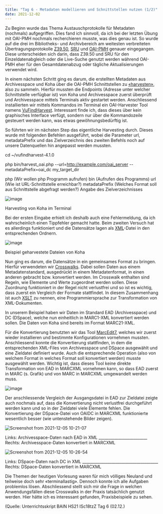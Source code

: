 ```yaml
---
title: "Tag 6 - Metadaten modellieren und Schnittstellen nutzen (1/2)"
date: 2021-12-02
---
```

Zu Beginn wurde das Thema Austauschprotokolle für Metadaten (nochmals) aufgegriffen. Dies fand ich sinnvoll, da ich bei der letzten Übung mit OAI-PMH nochmals recherchieren musste, was dies genau ist. So wurde auf die drei im Bibliotheks- und Archivbereich am weitesten verbreiteten Übertragungsprotokolle [Z39.50](https://de.wikipedia.org/wiki/Z39.50), [SRU](https://de.wikipedia.org/wiki/Search/Retrieve_via_URL) und [OAI-PMH](https://de.wikipedia.org/wiki/Open_Archives_Initiative) genauer eingegangen. Diese unterscheiden sich darin, dass Z39.50 und SRU für den Einzeldatenabgleich oder die Live-Suche genutzt werden während OAI-PMH eher für den Gesamtdatenabzug oder tägliche Aktualisierungen verwendet wird. 

In einem nächsten Schritt ging es darum, die erstellten Metadaten aus Archivesspace und Koha über die OAI-PMH Schnittstellen zu [«harvesten»](https://www.forschungsdaten.org/index.php/Harvesting), also zu sammeln. Hierfür mussten die Endpoints (Adresse unter welcher Schnittstelle verfügbar ist) von Koha und Archivesspace zuerst überprüft und Archivesspace mittels Terminals aktiv gestartet werden. Anschliessend installierten wir mittels Kommandos im Terminal ein OAI-Harvester Tool namens [VuFindHarvest](https://github.com/vufind-org/vufindharvest). Interessant finde ich, dass dieses über kein graphisches Interface verfügt, sondern nur über die Kommandozeile gesteuert werden kann, was etwas gewöhnungsbedürftig ist. 

So führten wir im nächsten Step das eigentliche Harvesting durch. Dieses wurde mit folgenden Befehlen ausgeführt, wobei die Parameter url, metadataPrefix und das Zielverzeichnis des zweiten Befehls noch auf unsere Datenquellen hin angepasst werden mussten.

cd ~/vufindharvest-4.1.0

php bin/harvest_oai.php --url=http://example.com/oai_server --metadataPrefix=oai_dc my_target_dir

php (Wir wollen php Programm aufrufen) bin (Aufrufen des Programms) url (Wie ist URL-Schnittstelle erreichbar?) metadataPrefix (Welches Format soll aus Schnittstelle abgefragt werden?) Angabe des Zielverzeichnisses

![image](https://user-images.githubusercontent.com/90821878/151664810-824b4248-95d0-4779-848f-57cc2deb8bab.png)

Harvesting von Koha im Terminal

Bei der ersten Eingabe erhielt ich deshalb auch eine Fehlermeldung, da ich wahrscheinlich einen Tippfehler gemacht hatte. Beim zweiten Versuch hat es allerdings funktioniert und die Datensätze lagen als [XML](https://de.wikipedia.org/w/index.php?title=Extensible_Markup_Language&oldid=217526822)-Datei in den entsprechenden Ordnern. 

![image](https://user-images.githubusercontent.com/90821878/151664443-19660f29-90b0-4e6b-8555-ca602069cbbf.png)

Beispiel geharvestete Dateien von Koha

Nun ging es darum, die Datensätze in ein gemeinsames Format zu bringen. Hierfür verwendeten wir [Crosswalks](https://guides.lib.utexas.edu/metadata-basics/crosswalks). Dabei sollen Daten aus einem Metadatenstandard, ausgedrückt in einem Metadatenformat, in einen anderen gebracht bzw. konvertiert werden. Im Crosswalk enthalten sind Regeln, wie Elemente und Werte zugeordnet werden sollen. Diese Zuordnung funktioniert in der Regel nicht verlustfrei und so ist es wichtig, dass zuerst ein Vergleich der Formate stattfindet. In diesem Zusammenhang ist auch [XSLT](https://de.wikipedia.org/w/index.php?title=XSL_Transformation&oldid=214891883) zu nennen, eine Programmiersprache zur Transformation von XML-Dokumenten.

In unserem Beispiel haben wir Daten im Standard EAD (Archivesspace) und DC (DSpace), welche nun einheitlich in MARC1-XML konvertiert werden sollen. Die Daten von Koha sind bereits im Format MARC21-XML.

Für die Konvertierung benutzten wir das Tool [MarcEdit7](https://en.wikipedia.org/wiki/MarcEdit), welches wir zuerst wieder installieren und bestimmte Konfigurationen vornehmen mussten. Anschliessend konnte die Konvertierung stattfinden, in dem die entsprechenden XML-Files von Archivesspace und DSpace ausgewählt und eine Zieldatei definiert wurde. Auch die entsprechende Operation (also von welchem Format in welches Format soll konvertiert werden) musste ausgewählt werden. Wichtig ist, dass dieses Tool keine direkte Transformation von EAD in MARCXML vornehmen kann, so dass EAD zuerst in MARC (s. Grafik) und von MARC in MARCXML umgewandelt werden muss. 

![image](https://user-images.githubusercontent.com/90821878/151665679-bc164628-ef47-42bb-aa06-77346febb073.png)

Der anschliessende Vergleich der Ausgangsdatei in EAD zur Zieldatei zeigte auch nochmals auf, dass die Konvertierung nicht verlustfrei durchgeführt werden kann und so in der Zieldatei viele Elemente fehlen. Die Konvertierung der DSpace-Datei von OAIDC in MARCXML funktionierte wesentlich besser (wie untenstehende Bilder zeigen).


![Screenshot from 2021-12-05 10-21-07](https://user-images.githubusercontent.com/90821878/144741454-dbca9e6a-f954-454b-bf2c-5c4f70c5414b.png)

Links: Archivesspace-Daten nach EAD in XML _________________________ Rechts: Archivesspace-Daten konvertiert in MARCXML

![Screenshot from 2021-12-05 10-26-54](https://user-images.githubusercontent.com/90821878/144741455-4672907f-3728-4624-bd70-3c50108768db.png)

Links: DSpace-Daten nach DC in XML _______________________________________ Rechts: DSpace-Daten konvertiert in MARCXML

Die Themen der heutigen Vorlesung waren für mich völliges Neuland und teilweise doch sehr «terminallastig». Dennoch konnte ich alle Aufgaben problemlos lösen. Abschliessend stellt sich mir die Frage in welchen Anwendungsfällen diese Crosswalks in der Praxis tatsächlich genutzt werden. Hier hätte ich es interessant gefunden, Praxisbeispiele zu sehen. 

(Quelle: Unterrichtsskript BAIN HS21 ISc18tzZ Tag 6 (02.12.)
